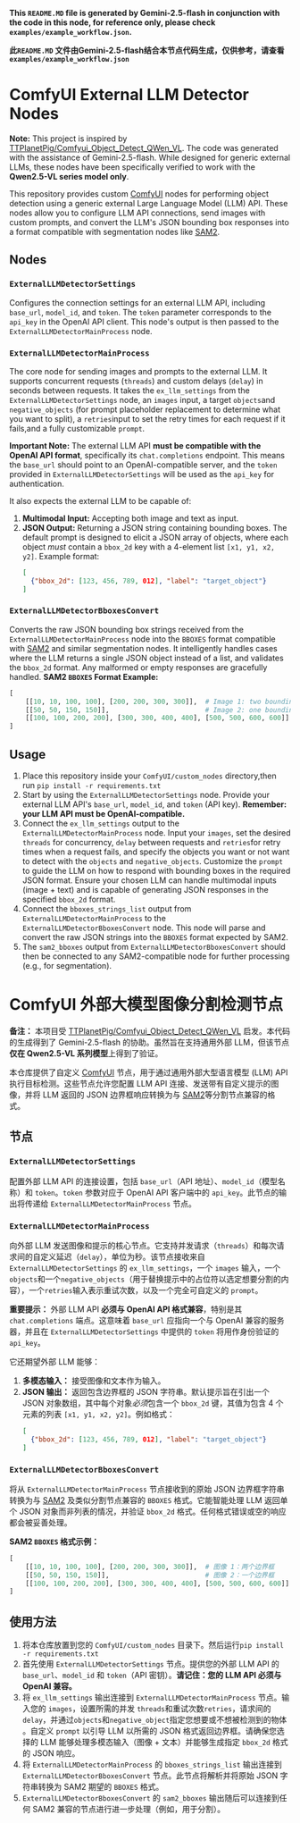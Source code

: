 **This `README.MD` file is generated by Gemini-2.5-flash in conjunction with the code in this node, for reference only, please check `examples/example_workflow.json`.**

**此`README.MD` 文件由Gemini-2.5-flash结合本节点代码生成，仅供参考，请查看`examples/example_workflow.json`**

# ComfyUI External LLM Detector Nodes

**Note:** This project is inspired by [TTPlanetPig/Comfyui_Object_Detect_QWen_VL](https://github.com/TTPlanetPig/Comfyui_Object_Detect_QWen_VL). The code was generated with the assistance of Gemini-2.5-flash. While designed for generic external LLMs, these nodes have been specifically verified to work with the **Qwen2.5-VL series model only**.

This repository provides custom [ComfyUI](https://github.com/comfyanonymous/ComfyUI) nodes for performing object detection using a generic external Large Language Model (LLM) API. These nodes allow you to configure LLM API connections, send images with custom prompts, and convert the LLM's JSON bounding box responses into a format compatible with segmentation nodes like [SAM2](https://github.com/chflame163/ComfyUI_LayerStyle_Advance).

## Nodes

### `ExternalLLMDetectorSettings`
Configures the connection settings for an external LLM API, including `base_url`, `model_id`, and `token`. The `token` parameter corresponds to the `api_key` in the OpenAI API client. This node's output is then passed to the `ExternalLLMDetectorMainProcess` node.

### `ExternalLLMDetectorMainProcess`
The core node for sending images and prompts to the external LLM. It supports concurrent requests (`threads`) and custom delays (`delay`) in seconds between requests. It takes the `ex_llm_settings` from the `ExternalLLMDetectorSettings` node, an `images` input, a target `objects`and `negative_objects` (for prompt placeholder replacement to determine what you want to split), a `retries`input to set the retry times for each request if it fails,and a fully customizable `prompt`.

**Important Note:** The external LLM API **must be compatible with the OpenAI API format**, specifically its `chat.completions` endpoint. This means the `base_url` should point to an OpenAI-compatible server, and the `token` provided in `ExternalLLMDetectorSettings` will be used as the `api_key` for authentication.

It also expects the external LLM to be capable of:
1.  **Multimodal Input:** Accepting both image and text as input.
2.  **JSON Output:** Returning a JSON string containing bounding boxes. The default prompt is designed to elicit a JSON array of objects, where each object *must* contain a `bbox_2d` key with a 4-element list `[x1, y1, x2, y2]`. Example format:
    ```json
    [
      {"bbox_2d": [123, 456, 789, 012], "label": "target_object"}
    ]
    ```

### `ExternalLLMDetectorBboxesConvert`
Converts the raw JSON bounding box strings received from the `ExternalLLMDetectorMainProcess` node into the `BBOXES` format compatible with [SAM2](https://github.com/chflame163/ComfyUI_LayerStyle_Advance) and similar segmentation nodes. It intelligently handles cases where the LLM returns a single JSON object instead of a list, and validates the `bbox_2d` format. Any malformed or empty responses are gracefully handled.
**SAM2 `BBOXES` Format Example:**
```python
[
    [[10, 10, 100, 100], [200, 200, 300, 300]],  # Image 1: two bounding boxes
    [[50, 50, 150, 150]],                        # Image 2: one bounding box
    [[100, 100, 200, 200], [300, 300, 400, 400], [500, 500, 600, 600]] # Image 3: three bounding boxes
]
```

## Usage
1.  Place this repository inside your `ComfyUI/custom_nodes` directory,then run `pip install -r requirements.txt`
2.  Start by using the `ExternalLLMDetectorSettings` node. Provide your external LLM API's `base_url`, `model_id`, and `token` (API key). **Remember: your LLM API must be OpenAI-compatible.**
3.  Connect the `ex_llm_settings` output to the `ExternalLLMDetectorMainProcess` node. Input your `images`, set the desired `threads` for concurrency, `delay` between requests and `retries`for retry times when a request fails, and specify the objects you want or not want to detect with the `objects` and `negative_objects`. Customize the `prompt` to guide the LLM on how to respond with bounding boxes in the required JSON format. Ensure your chosen LLM can handle multimodal inputs (image + text) and is capable of generating JSON responses in the specified `bbox_2d` format.
4.  Connect the `bboxes_strings_list` output from `ExternalLLMDetectorMainProcess` to the `ExternalLLMDetectorBboxesConvert` node. This node will parse and convert the raw JSON strings into the `BBOXES` format expected by SAM2.
5.  The `sam2_bboxes` output from `ExternalLLMDetectorBboxesConvert` should then be connected to any SAM2-compatible node for further processing (e.g., for segmentation).

# ComfyUI 外部大模型图像分割检测节点

**备注：** 本项目受 [TTPlanetPig/Comfyui_Object_Detect_QWen_VL](https://github.com/TTPlanetPig/Comfyui_Object_Detect_QWen_VL) 启发。本代码的生成得到了 Gemini-2.5-flash 的协助。虽然旨在支持通用外部 LLM，但该节点**仅在 Qwen2.5-VL 系列模型**上得到了验证。

本仓库提供了自定义 [ComfyUI](https://github.com/comfyanonymous/ComfyUI) 节点，用于通过通用外部大型语言模型 (LLM) API 执行目标检测。这些节点允许您配置 LLM API 连接、发送带有自定义提示的图像，并将 LLM 返回的 JSON 边界框响应转换为与 [SAM2](https://github.com/chflame163/ComfyUI_LayerStyle_Advance)等分割节点兼容的格式。

## 节点

### `ExternalLLMDetectorSettings`
配置外部 LLM API 的连接设置，包括 `base_url`（API 地址）、`model_id`（模型名称）和 `token`。`token` 参数对应于 OpenAI API 客户端中的 `api_key`。此节点的输出将传递给 `ExternalLLMDetectorMainProcess` 节点。

### `ExternalLLMDetectorMainProcess`
向外部 LLM 发送图像和提示的核心节点。它支持并发请求（`threads`）和每次请求间的自定义延迟（`delay`），单位为秒。该节点接收来自 `ExternalLLMDetectorSettings` 的 `ex_llm_settings`，一个 `images` 输入，一个 `objects`和一个`negative_objects`（用于替换提示中的占位符以选定想要分割的内容），一个`retries`输入表示重试次数，以及一个完全可自定义的 `prompt`。

**重要提示：** 外部 LLM API **必须与 OpenAI API 格式兼容**，特别是其 `chat.completions` 端点。这意味着 `base_url` 应指向一个与 OpenAI 兼容的服务器，并且在 `ExternalLLMDetectorSettings` 中提供的 `token` 将用作身份验证的 `api_key`。

它还期望外部 LLM 能够：
1.  **多模态输入：** 接受图像和文本作为输入。
2.  **JSON 输出：** 返回包含边界框的 JSON 字符串。默认提示旨在引出一个 JSON 对象数组，其中每个对象*必须*包含一个 `bbox_2d` 键，其值为包含 4 个元素的列表 `[x1, y1, x2, y2]`。例如格式：
    ```json
    [
      {"bbox_2d": [123, 456, 789, 012], "label": "target_object"}
    ]
    ```

### `ExternalLLMDetectorBboxesConvert`
将从 `ExternalLLMDetectorMainProcess` 节点接收到的原始 JSON 边界框字符串转换为与 [SAM2](https://github.com/chflame163/ComfyUI_LayerStyle_Advance) 及类似分割节点兼容的 `BBOXES` 格式。它能智能处理 LLM 返回单个 JSON 对象而非列表的情况，并验证 `bbox_2d` 格式。任何格式错误或空的响应都会被妥善处理。

**SAM2 `BBOXES` 格式示例：**
```python
[
    [[10, 10, 100, 100], [200, 200, 300, 300]],  # 图像 1：两个边界框
    [[50, 50, 150, 150]],                        # 图像 2：一个边界框
    [[100, 100, 200, 200], [300, 300, 400, 400], [500, 500, 600, 600]] # 图像 3：三个边界框
]
```

## 使用方法
1.  将本仓库放置到您的 `ComfyUI/custom_nodes` 目录下。然后运行`pip install -r requirements.txt`
2.  首先使用 `ExternalLLMDetectorSettings` 节点。提供您的外部 LLM API 的 `base_url`、`model_id` 和 `token`（API 密钥）。**请记住：您的 LLM API 必须与 OpenAI 兼容。**
3.  将 `ex_llm_settings` 输出连接到 `ExternalLLMDetectorMainProcess` 节点。输入您的 `images`，设置所需的并发 `threads`和重试次数`retries`，请求间的 `delay`，并通过`objects`和`negative_object`指定您想要或不想被检测到的物体 。自定义 `prompt` 以引导 LLM 以所需的 JSON 格式返回边界框。请确保您选择的 LLM 能够处理多模态输入（图像 + 文本）并能够生成指定 `bbox_2d` 格式的 JSON 响应。
4.  将 `ExternalLLMDetectorMainProcess` 的 `bboxes_strings_list` 输出连接到 `ExternalLLMDetectorBboxesConvert` 节点。此节点将解析并将原始 JSON 字符串转换为 SAM2 期望的 `BBOXES` 格式。
5.  `ExternalLLMDetectorBboxesConvert` 的 `sam2_bboxes` 输出随后可以连接到任何 SAM2 兼容的节点进行进一步处理（例如，用于分割）。
```